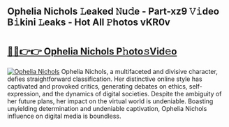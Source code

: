 ## Ophelia Nichols 𝙻eaked 𝙽u𝚍e - Part-xz9 𝚅𝚒deo B𝚒kini 𝙻eaks - Hot All 𝙿hotos vKR0v

# <h2><a href="http://ld67l92.urlbe.top/?page=Ophelia+Nichols">🔗🔗👉👉 Ophelia Nichols P𝚑oto𝚜Vid𝚎o</a></h2>

[![Ophelia Nichols](https://i.imgur.com/eBuTRDB.gif)](http://ld67l92.urlbe.top/?page=Ophelia+Nichols)
Ophelia Nichols, a multifaceted and divisive character, defies straightforward classification. Her distinctive online style has captivated and provoked critics, generating debates on ethics, self-expression, and the dynamics of digital societies. Despite the ambiguity of her future plans, her impact on the virtual world is undeniable. Boasting unyielding determination and undeniable captivation, Ophelia Nichols influence on digital media is boundless.
